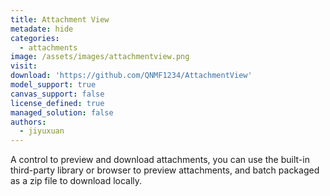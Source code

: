 ```yaml
---
title: Attachment View
metadate: hide
categories:
  - attachments
image: /assets/images/attachmentview.png
visit: 
download: 'https://github.com/QNMF1234/AttachmentView'
model_support: true
canvas_support: false
license_defined: true
managed_solution: false
authors:
  - jiyuxuan
---
```

A control to preview and download attachments, you can use the built-in third-party library or browser to preview attachments, and batch packaged as a zip file to download locally.

